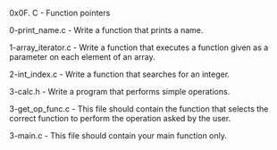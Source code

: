 0x0F. C - Function pointers

0-print_name.c - Write a function that prints a name.

1-array_iterator.c  - Write a function that executes a function given as a parameter on each element of an array.

2-int_index.c - Write a function that searches for an integer.

3-calc.h - Write a program that performs simple operations.

3-get_op_func.c - This file should contain the function that selects the correct function to perform the operation asked by the user.

3-main.c - This file should contain your main function only.
